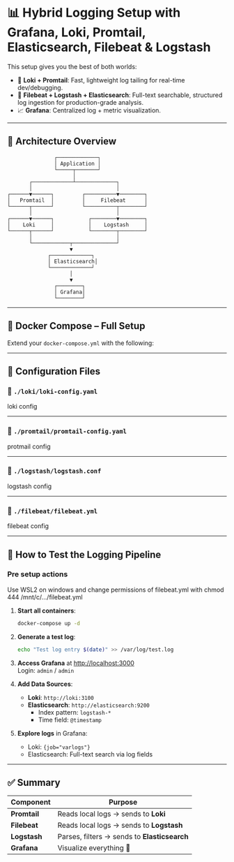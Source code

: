 # 📊 Hybrid Logging Setup with Grafana, Loki, Promtail, Elasticsearch, Filebeat & Logstash

This setup gives you the best of both worlds:

- 🔎 **Loki + Promtail**: Fast, lightweight log tailing for real-time dev/debugging.
- 🧠 **Filebeat + Logstash + Elasticsearch**: Full-text searchable, structured log ingestion for production-grade analysis.
- 📈 **Grafana**: Centralized log + metric visualization.

---

## 🧱 Architecture Overview

```
               ┌─────────────┐
               │ Application │
               └─────┬───────┘
                     │
       ┌─────────────┴─────────────┐
       │                           │
┌──────▼──────┐         ┌──────────▼────────┐
│   Promtail  │         │     Filebeat      │
└──────┬──────┘         └──────────┬────────┘
       │                           │
┌──────▼──────┐           ┌────────▼────────┐
│    Loki     │           │    Logstash     │
└──────┬──────┘           └────────┬────────┘
       │                           │
       └────────────┬──────────────┘
                    ▼
             ┌─────────────┐
             │ Elasticsearch│
             └─────────────┘
                    │
                    ▼
               ┌────────┐
               │ Grafana│
               └────────┘
```

---

## 🐳 Docker Compose – Full Setup

Extend your `docker-compose.yml` with the following:


---

## 🔧 Configuration Files

### 📁 `./loki/loki-config.yaml`
loki config

---

### 📁 `./promtail/promtail-config.yaml`
protmail config

---

### 📁 `./logstash/logstash.conf`
logstash config

---

### 📁 `./filebeat/filebeat.yml`
filebeat config

---

## 🧪 How to Test the Logging Pipeline

### Pre setup actions
Use WSL2 on windows and change permissions of filebeat.yml with chmod 444 /mnt/c/.../filebeat.yml

1. **Start all containers**:
   ```bash
   docker-compose up -d
   ```

2. **Generate a test log**:
   ```bash
   echo "Test log entry $(date)" >> /var/log/test.log
   ```

3. **Access Grafana** at [http://localhost:3000](http://localhost:3000)  
   Login: `admin` / `admin`

4. **Add Data Sources**:
   - **Loki**: `http://loki:3100`
   - **Elasticsearch**: `http://elasticsearch:9200`
     - Index pattern: `logstash-*`
     - Time field: `@timestamp`

5. **Explore logs** in Grafana:
   - Loki: `{job="varlogs"}`
   - Elasticsearch: Full-text search via log fields

---

## ✅ Summary

| Component     | Purpose                                      |
|---------------|----------------------------------------------|
| **Promtail**  | Reads local logs → sends to **Loki**         |
| **Filebeat**  | Reads local logs → sends to **Logstash**     |
| **Logstash**  | Parses, filters → sends to **Elasticsearch** |
| **Grafana**   | Visualize everything 🎉                      |
